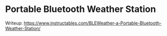 # Portable Bluetooth Weather Station

Writeup: https://www.instructables.com/BLEWeather-a-Portable-Bluetooth-Weather-Station/
